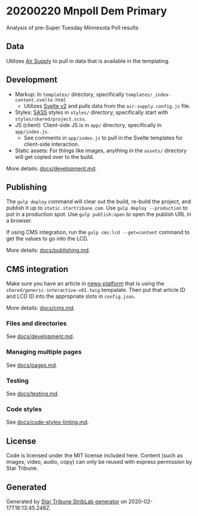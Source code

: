 # 20200220 Mnpoll Dem Primary

Analysis of pre-Super Tuesday Minnesota Poll results

## Data

_<Describe data and where it comes from.>_

Utilizes [Air Supply](https://zzolo.org/air-supply/) to pull in data that is available in the templating.


## Development

* Markup: In `templates/` directory, specifically `templates/_index-content.svelte.html`
    * Utilizes [Svelte v2](https://v2.svelte.dev/) and pulls data from the `air-supply.config.js` file.
* Styles: [SASS](https://sass-lang.com/) styles in `styles/` directory, specifically start with `styles/shared/project.scss`.
* JS (client): Client-side JS is in `app/` directory, specifically in `app/index.js`.
    * See comments in `app/index.js` to pull in the Svelte templates for client-side interaction.
* Static assets: For things like images, anything in the `assets/` directory will get copied over to the build.

More details: [docs/development.md](./docs/development.md).

## Publishing

The `gulp deploy` command will clear out the build, re-build the project, and publish it up to `static.startribune.com`.  Use `gulp deploy --production` to put in a production spot.  Use `gulp publish:open` to open the publish URL in a browser.

If using CMS integration, run the `gulp cms:lcd --get=content` command to get the values to go into the LCD.

More details: [docs/publishing.md](./docs/publishing.md).

## CMS integration

Make sure you have an article in [news-platform](https://github.com/MinneapolisStarTribune/news-platform/) that is using the `shared/generic-interactive-v01.twig` tempalate.  Then put that article ID and LCD ID into the appropriate slots in `config.json`.

More details: [docs/cms.md](./docs/cms.md).

### Files and directories

See [docs/development.md](./docs/files-directories.md).

### Managing multiple pages

See [docs/pages.md](./docs/pages.md).

### Testing

See [docs/testing.md](./docs/testing.md).

### Code styles

See [docs/code-styles-linting.md](./docs/code-styles-linting.md).

## License

Code is licensed under the MIT license included here. Content (such as images, video, audio, copy) can only be reused with express permission by Star Tribune.

## Generated

Generated by [Star Tribune StribLab generator](https://github.com/striblab/generator-striblab) on 2020-02-17T18:13:45.248Z.
